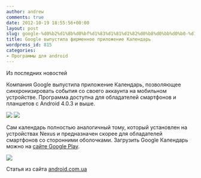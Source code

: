 ```yaml
---
author: andrew
comments: true
date: 2012-10-19 18:55:56+00:00
layout: post
slug: google-%d0%b2%d1%8b%d0%bf%d1%83%d1%81%d1%82%d0%b8%d0%bb%d0%b0-%d1%84%d0%b8%d1%80%d0%bc%d0%b5%d0%bd%d0%bd%d0%be%d0%b5-%d0%bf%d1%80%d0%b8%d0%bb%d0%be%d0%b6%d0%b5%d0%bd%d0%b8%d0%b5-%d0%ba%d0%b0%d0%bb
title: Google выпустила фирменное приложение Календарь
wordpress_id: 815
categories:
- Программы для android
---
```


Из последних новостей





Компания Google выпустила приложение Календарь, позволяющее синхронизировать события со своего аккаунта на мобильном устройстве. Программа доступна для обладателей смартфонов и планшетов с Android 4.0.3 и выше.





![](http://android.com.ua/images/News/google-calender-new-2.jpg) ![](http://android.com.ua/images/News/google-calender-new-3.jpg)


<!-- more -->


Сам календарь полностью аналогичный тому, который установлен на устройствах Nexus и предназначен скорее для обладателей смартфонов со сторонними оболочками. Загрузить Google Календарь можно на [сайте Google Play](https://play.google.com/store/apps/details?id=com.google.android.calendar).





![](http://chart.apis.google.com/chart?cht=qr&chs=150x150&chl=https://play.google.com/store/apps/details?id=com.google.android.calendar)





Статья из сайта [android.com.ua](http://android.com.ua/)
